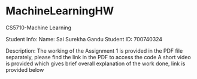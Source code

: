 # MachineLearningHW
CS5710-Machine Learning

Student Info:
Name: Sai Surekha Gandu 
Student ID: 700740324

Description:
The working of the Assignment 1 is provided in the PDF file separately, please find the link in the PDF to access the code
A short video is provided which gives brief overall explanation of the work done, link is provided below
